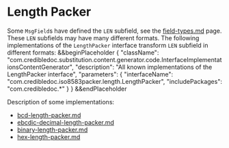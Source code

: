 # Length Packer

Some `MsgField`s have defined the `LEN` subfield, see the [field-types.md](../field-types.md) page.
These `LEN` subfields may have many different formats. The following implementations of the `LengthPacker` interface transform `LEN` subfield in different formats:
&&beginPlaceholder {
    "className": "com.credibledoc.substitution.content.generator.code.InterfaceImplementationsContentGenerator",
    "description": "All known implementations of the LengthPacker interface",
    "parameters": {
        "interfaceName": "com.credibledoc.iso8583packer.length.LengthPacker",
        "includePackages": "com.credibledoc.*"
    }
} &&endPlaceholder

Description of some implementations:
* [bcd-length-packer.md](../bcd/bcd-length-packer.md)
* [ebcdic-decimal-length-packer.md](../ebcdic/ebcdic-decimal-length-packer.md)
* [binary-length-packer.md](../binary/binary-length-packer.md)
* [hex-length-packer.md](../hex/hex-length-packer.md)
